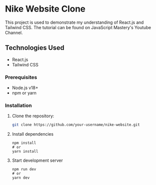 # Nike Website Clone

This project is used to demonstrate my understanding of React.js and Tailwind CSS. The tutorial can be found on JavaScript Mastery's Youtube Channel.

## Technologies Used

- React.js
- Tailwind CSS

### Prerequisites

- Node.js v18+
- npm or yarn

### Installation

1. Clone the repository:

   ```bash
   git clone https://github.com/your-username/nike-website.git
   ```

2. Install dependencies

   ```
   npm install
   # or
   yarn install
   ```

3. Start development server

   ```
   npm run dev
   # or
   yarn dev

   ```
